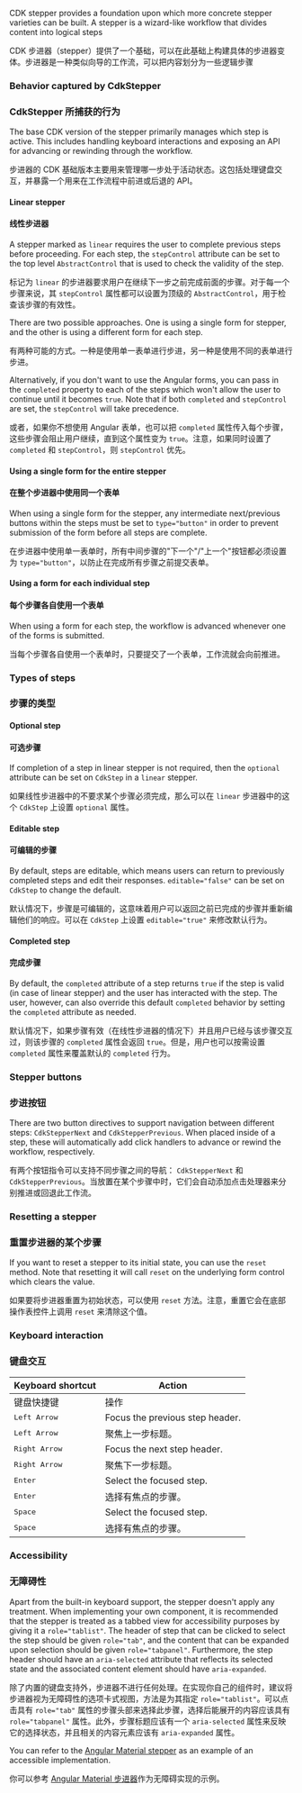 CDK stepper provides a foundation upon which more concrete stepper varieties can be built. A
stepper is a wizard-like workflow that divides content into logical steps

CDK 步进器（stepper）提供了一个基础，可以在此基础上构建具体的步进器变体。步进器是一种类似向导的工作流，可以把内容划分为一些逻辑步骤

### Behavior captured by CdkStepper

### CdkStepper 所捕获的行为

The base CDK version of the stepper primarily manages which step is active. This includes handling
keyboard interactions and exposing an API for advancing or rewinding through the workflow.

步进器的 CDK 基础版本主要用来管理哪一步处于活动状态。这包括处理键盘交互，并暴露一个用来在工作流程中前进或后退的 API。

#### Linear stepper

#### 线性步进器

A stepper marked as `linear` requires the user to complete previous steps before proceeding.
For each step, the `stepControl` attribute can be set to the top level `AbstractControl` that
is used to check the validity of the step.

标记为 `linear` 的步进器要求用户在继续下一步之前完成前面的步骤。对于每一个步骤来说，其 `stepControl` 属性都可以设置为顶级的 `AbstractControl`，用于检查该步骤的有效性。

There are two possible approaches. One is using a single form for stepper, and the other is
using a different form for each step.

有两种可能的方式。一种是使用单一表单进行步进，另一种是使用不同的表单进行步进。

Alternatively, if you don't want to use the Angular forms, you can pass in the `completed` property
to each of the steps which won't allow the user to continue until it becomes `true`. Note that if
both `completed` and `stepControl` are set, the `stepControl` will take precedence.

或者，如果你不想使用 Angular 表单，也可以把 `completed` 属性传入每个步骤，这些步骤会阻止用户继续，直到这个属性变为 `true`。注意，如果同时设置了 `completed` 和 `stepControl`，则 `stepControl` 优先。

#### Using a single form for the entire stepper

#### 在整个步进器中使用同一个表单

When using a single form for the stepper, any intermediate next/previous buttons within the steps
must be set to `type="button"` in order to prevent submission of the form before all steps are
complete.

在步进器中使用单一表单时，所有中间步骤的"下一个"/"上一个"按钮都必须设置为 `type="button"`，以防止在完成所有步骤之前提交表单。

#### Using a form for each individual step

#### 每个步骤各自使用一个表单

When using a form for each step, the workflow is advanced whenever one of the forms is submitted.

当每个步骤各自使用一个表单时，只要提交了一个表单，工作流就会向前推进。

### Types of steps

### 步骤的类型

#### Optional step

#### 可选步骤

If completion of a step in linear stepper is not required, then the `optional` attribute can be set
on `CdkStep` in a `linear` stepper.

如果线性步进器中的不要求某个步骤必须完成，那么可以在 `linear` 步进器中的这个 `CdkStep` 上设置 `optional` 属性。

#### Editable step

#### 可编辑的步骤

By default, steps are editable, which means users can return to previously completed steps and
edit their responses. `editable="false"` can be set on `CdkStep` to change the default.

默认情况下，步骤是可编辑的，这意味着用户可以返回之前已完成的步骤并重新编辑他们的响应。可以在 `CdkStep` 上设置 `editable="true"` 来修改默认行为。

#### Completed step

#### 完成步骤

By default, the `completed` attribute of a step returns `true` if the step is valid (in case of
linear stepper) and the user has interacted with the step. The user, however, can also override
this default `completed` behavior by setting the `completed` attribute as needed.

默认情况下，如果步骤有效（在线性步进器的情况下）并且用户已经与该步骤交互过，则该步骤的 `completed` 属性会返回 `true`。但是，用户也可以按需设置 `completed` 属性来覆盖默认的 `completed` 行为。

### Stepper buttons

### 步进按钮

There are two button directives to support navigation between different steps:
`CdkStepperNext` and `CdkStepperPrevious`. When placed inside of a step, these will automatically
add click handlers to advance or rewind the workflow, respectively.

有两个按钮指令可以支持不同步骤之间的导航： `CdkStepperNext` 和 `CdkStepperPrevious`。当放置在某个步骤中时，它们会自动添加点击处理器来分别推进或回退此工作流。

### Resetting a stepper

### 重置步进器的某个步骤

If you want to reset a stepper to its initial state, you can use the `reset` method. Note that
resetting it will call `reset` on the underlying form control which clears the value.

如果要将步进器重置为初始状态，可以使用 `reset` 方法。注意，重置它会在底部操作表控件上调用 `reset` 来清除这个值。

### Keyboard interaction

### 键盘交互

| Keyboard shortcut | Action |
| ----------------- | ------ |
| 键盘快捷键 | 操作 |
| <kbd>Left Arrow</kbd> | Focus the previous step header. |
| <kbd>Left Arrow</kbd> | 聚焦上一步标题。 |
| <kbd>Right Arrow</kbd> | Focus the next step header. |
| <kbd>Right Arrow</kbd> | 聚焦下一步标题。 |
| <kbd>Enter</kbd> | Select the focused step. |
| <kbd>Enter</kbd> | 选择有焦点的步骤。 |
| <kbd>Space</kbd> | Select the focused step. |
| <kbd>Space</kbd> | 选择有焦点的步骤。 |

### Accessibility

### 无障碍性

Apart from the built-in keyboard support, the stepper doesn't apply any treatment. When implementing
your own component, it is recommended that the stepper is treated as a tabbed view for accessibility
purposes by giving it a `role="tablist"`. The header of step that can be clicked to select the step
should be given `role="tab"`, and the content that can be expanded upon selection should be given
`role="tabpanel"`. Furthermore, the step header should have an `aria-selected` attribute that
reflects its selected state and the associated content element should have `aria-expanded`.

除了内置的键盘支持外，步进器不进行任何处理。在实现你自己的组件时，建议将步进器视为无障碍性的选项卡式视图，方法是为其指定 `role="tablist"`。可以点击具有 `role="tab"` 属性的步骤头部来选择此步骤，选择后能展开的内容应该具有 `role="tabpanel"` 属性。此外，步骤标题应该有一个 `aria-selected` 属性来反映它的选择状态，并且相关的内容元素应该有 `aria-expanded` 属性。

You can refer to the [Angular Material stepper](https://github.com/angular/components/tree/main/src/material/stepper) as an example of an accessible implementation.

你可以参考 [Angular Material 步进器](https://github.com/angular/components/tree/main/src/material/stepper)作为无障碍实现的示例。